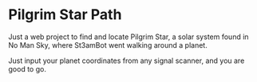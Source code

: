 # Pilgrim Star Path

Just a web project to find and locate Pilgrim Star, a solar system found in No Man Sky, where St3amBot went walking around a planet.

Just input your planet coordinates from any signal scanner, and you are good to go.

